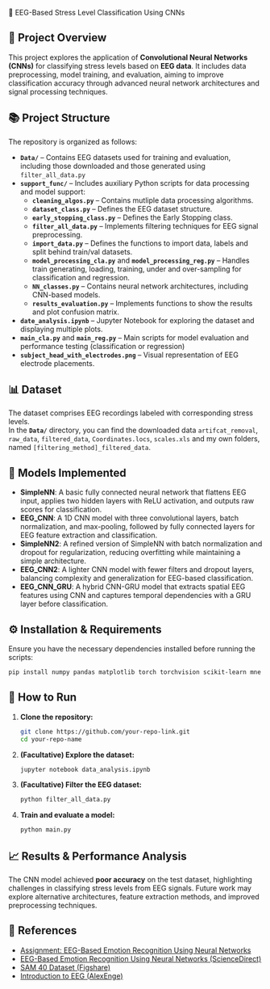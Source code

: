 🧠 EEG-Based Stress Level Classification Using CNNs  

## 📌 Project Overview  
This project explores the application of **Convolutional Neural Networks (CNNs)** for classifying stress levels based on **EEG data**. It includes data preprocessing, model training, and evaluation, aiming to improve classification accuracy through advanced neural network architectures and signal processing techniques.  

## 📚 Project Structure  
The repository is organized as follows:  

- **`Data/`** – Contains EEG datasets used for training and evaluation, including those downloaded and those generated using `filter_all_data.py` 
- **`support_func/`** – Includes auxiliary Python scripts for data processing and model support:
   - **`cleaning_algos.py`** – Contains mutliple data processing algorithms.
   - **`dataset_class.py`** – Defines the EEG dataset structure.
   - **`early_stopping_class.py`** – Defines the Early Stopping class.
   - **`filter_all_data.py`** – Implements filtering techniques for EEG signal preprocessing.  
   - **`import_data.py`** – Defines the functions to import data, labels and split behind train/val datasets.  
   - **`model_processing_cla.py`** and **`model_processing_reg.py`** – Handles train generating, loading, training, under and over-sampling for classification and regression.
   - **`NN_classes.py`** – Contains neural network architectures, including CNN-based models.
   - **`results_evaluation.py`** – Implements functions to show the results and plot confusion matrix.  
- **`date_analysis.ipynb`** – Jupyter Notebook for exploring the dataset and displaying multiple plots.
- **`main_cla.py`** and **`main_reg.py`** – Main scripts for model evaluation and performance testing (classification or regression)  
- **`subject_head_with_electrodes.png`** – Visual representation of EEG electrode placements.  

## 📊 Dataset  
The dataset comprises EEG recordings labeled with corresponding stress levels.  
In the **`Data/`** directory, you can find the downloaded data `artifcat_removal`, `raw_data`, `filtered_data`, `Coordinates.locs`, `scales.xls` and my own folders, named `[filtering_method]_filtered_data`.

## 🔬 Models Implemented 
- **SimpleNN**: A basic fully connected neural network that flattens EEG input, applies two hidden layers with ReLU activation, and outputs raw scores for classification.  
- **EEG_CNN**: A 1D CNN model with three convolutional layers, batch normalization, and max-pooling, followed by fully connected layers for EEG feature extraction and classification.  
- **SimpleNN2**: A refined version of SimpleNN with batch normalization and dropout for regularization, reducing overfitting while maintaining a simple architecture.  
- **EEG_CNN2**: A lighter CNN model with fewer filters and dropout layers, balancing complexity and generalization for EEG-based classification.  
- **EEG_CNN_GRU**: A hybrid CNN-GRU model that extracts spatial EEG features using CNN and captures temporal dependencies with a GRU layer before classification.  

## ⚙️ Installation & Requirements  
Ensure you have the necessary dependencies installed before running the scripts:  

```bash
pip install numpy pandas matplotlib torch torchvision scikit-learn mne scipy seaborn
```

## 🚀 How to Run  

1. **Clone the repository:**  
   ```bash
   git clone https://github.com/your-repo-link.git
   cd your-repo-name
   ```
2. **(Facultative) Explore the dataset:**  
   ```bash
   jupyter notebook data_analysis.ipynb
   ```

3. **(Facultative) Filter the EEG dataset:**  
   ```bash
   python filter_all_data.py
   ```
4. **Train and evaluate a model:**  
   ```bash
   python main.py
   ```


## 📈 Results & Performance Analysis  
The CNN model achieved **poor accuracy** on the test dataset, highlighting challenges in classifying stress levels from EEG signals. Future work may explore alternative architectures, feature extraction methods, and improved preprocessing techniques.  

## 🐝 References  
- [Assignment: EEG-Based Emotion Recognition Using Neural Networks](Assignment_%20EEG-Based%20Emotion%20Recognition%20Using%20Neural%20Networks.pdf)  
- [EEG-Based Emotion Recognition Using Neural Networks (ScienceDirect)](https://www.sciencedirect.com/science/article/pii/S2352340921010465)  
- [SAM 40 Dataset (Figshare)](https://figshare.com/articles/dataset/SAM_40_Dataset_of_40_Subject_EEG_Recordings_to_Monitor_the_Induced-Stress_while_performing_Stroop_Color-Word_Test_Arithmetic_Task_and_Mirror_Image_Recognition_Task/14562090/1)
- [Introduction to EEG (AlexEnge)](https://alexenge.github.io/intro-to-eeg/misc/index.html)
